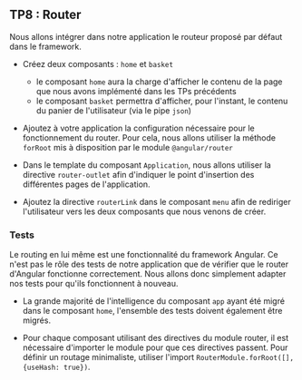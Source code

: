 ## TP8 : Router

Nous allons intégrer dans notre application le routeur proposé par défaut dans le framework.

- Créez deux composants : `home` et `basket`
  - le composant `home` aura la charge d'afficher le contenu de la page que nous avons implémenté dans les TPs précédents
  - le composant `basket` permettra d'afficher, pour l'instant, le contenu du panier de l'utilisateur (via le pipe `json`)

- Ajoutez à votre application la configuration nécessaire pour le fonctionnement du router. Pour cela, nous allons utiliser la méthode `forRoot` mis à disposition par le module `@angular/router`

- Dans le template du composant `Application`, nous allons utiliser la directive `router-outlet` afin d'indiquer le point d'insertion des différentes pages de l'application.

- Ajoutez la directive `routerLink` dans le composant `menu` afin de rediriger l'utilisateur vers les deux composants que nous venons de créer.

### Tests

Le routing en lui même est une fonctionnalité du framework Angular. Ce n'est pas le rôle des tests de notre application que de vérifier que le router d'Angular fonctionne correctement. Nous allons donc simplement adapter nos tests pour qu'ils fonctionnent à nouveau.

- La grande majorité de l'intelligence du composant `app` ayant été migré dans le composant `home`, l'ensemble des tests doivent également être migrés.

- Pour chaque composant utilisant des directives du module router, il est nécessaire d'importer le module pour que ces directives passent. Pour définir un routage minimaliste, utiliser l'import `RouterModule.forRoot([], {useHash: true})`.
